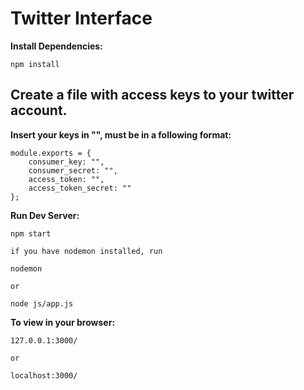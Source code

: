 # Twitter Interface

**Install Dependencies:**
```
npm install
```

## Create a file with access keys to your twitter account.
**Insert your keys in "", must be in a following format:**
```
module.exports = {
    consumer_key: "",
    consumer_secret: "",
    access_token: "",
    access_token_secret: ""
};
```

**Run Dev Server:**
```
npm start

if you have nodemon installed, run

nodemon

or

node js/app.js
```

**To view in your browser:**
```
127.0.0.1:3000/

or

localhost:3000/
```
